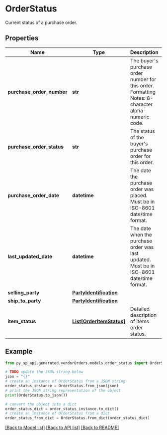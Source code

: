 # OrderStatus

Current status of a purchase order.

## Properties

Name | Type | Description | Notes
------------ | ------------- | ------------- | -------------
**purchase_order_number** | **str** | The buyer&#39;s purchase order number for this order. Formatting Notes: 8-character alpha-numeric code. | 
**purchase_order_status** | **str** | The status of the buyer&#39;s purchase order for this order. | 
**purchase_order_date** | **datetime** | The date the purchase order was placed. Must be in ISO-8601 date/time format. | 
**last_updated_date** | **datetime** | The date when the purchase order was last updated. Must be in ISO-8601 date/time format. | [optional] 
**selling_party** | [**PartyIdentification**](PartyIdentification.md) |  | 
**ship_to_party** | [**PartyIdentification**](PartyIdentification.md) |  | 
**item_status** | [**List[OrderItemStatus]**](OrderItemStatus.md) | Detailed description of items order status. | 

## Example

```python
from py_sp_api.generated.vendorOrders.models.order_status import OrderStatus

# TODO update the JSON string below
json = "{}"
# create an instance of OrderStatus from a JSON string
order_status_instance = OrderStatus.from_json(json)
# print the JSON string representation of the object
print(OrderStatus.to_json())

# convert the object into a dict
order_status_dict = order_status_instance.to_dict()
# create an instance of OrderStatus from a dict
order_status_from_dict = OrderStatus.from_dict(order_status_dict)
```
[[Back to Model list]](../README.md#documentation-for-models) [[Back to API list]](../README.md#documentation-for-api-endpoints) [[Back to README]](../README.md)



